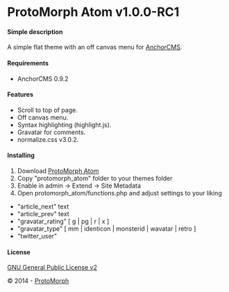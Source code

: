 ProtoMorph Atom v1.0.0-RC1
======================

#### Simple description

A simple flat theme with an off canvas menu for [AnchorCMS][2].

#### Requirements

- AnchorCMS 0.9.2

#### Features

- Scroll to top of page.
- Off canvas menu.
- Syntax highlighting (highlight.js).
- Gravatar for comments.
- normalize.css v3.0.2.

#### Installing

1. Download [ProtoMorph Atom][4]
2. Copy "protomorph_atom" folder to your themes folder
3. Enable in admin -> Extend -> Site Metadata
4. Open protomorph_atom/functions.php and adjust settings to your liking
 - "article_next" text
 - "article_prev" text
 - "gravatar_rating" [ g | pg | r | x ]
 - "gravatar_type" [ mm | identicon | monsterid | wavatar | retro ]
 - "twitter_user"

#### License

[GNU General Public License v2][3]

© 2014 - [ProtoMorph][1]

[1]: http://protomorph.cf/
[2]: http://anchorcms.com/
[3]: http://opensource.org/licenses/GPL-2.0
[4]: https://github.com/protomorph/anchor-protomorph_atom/archive/master.zip
